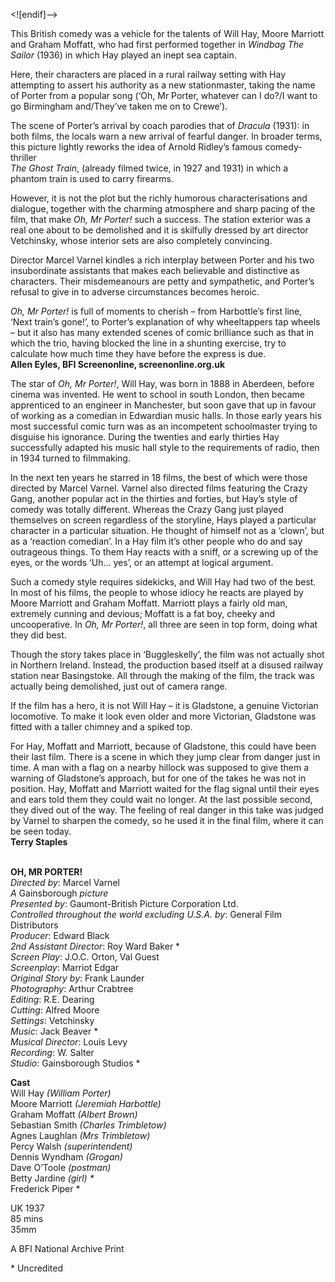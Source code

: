 

<![endif]-->

This British comedy was a vehicle for the talents of Will Hay, Moore Marriott and Graham Moffatt, who had first performed together in _Windbag The Sailor_ (1936) in which Hay played an inept sea captain.

Here, their characters are placed in a rural railway setting with Hay attempting to assert his authority as a new stationmaster, taking the name of Porter from a popular song (‘Oh, Mr Porter, whatever can I do?/I want to go Birmingham and/They’ve taken me on to Crewe’).

The scene of Porter’s arrival by coach parodies that of _Dracula_ (1931): in both films, the locals warn a new arrival of fearful danger. In broader terms, this picture lightly reworks the idea of Arnold Ridley’s famous comedy-thriller  
_The Ghost Train_, (already filmed twice, in 1927 and 1931) in which a phantom train is used to carry firearms.

However, it is not the plot but the richly humorous characterisations and dialogue, together with the charming atmosphere and sharp pacing of the film, that make _Oh, Mr Porter!_ such a success. The station exterior was a real one about to be demolished and it is skilfully dressed by art director Vetchinsky, whose interior sets are also completely convincing.

Director Marcel Varnel kindles a rich interplay between Porter and his two insubordinate assistants that makes each believable and distinctive as characters. Their misdemeanours are petty and sympathetic, and Porter’s refusal to give in to adverse circumstances becomes heroic.

_Oh, Mr Porter!_ is full of moments to cherish – from Harbottle’s first line, ‘Next train’s gone!’, to Porter’s explanation of why wheeltappers tap wheels – but it also has many extended scenes of comic brilliance such as that in which the trio, having blocked the line in a shunting exercise, try to calculate how much time they have before the express is due.  
**Allen Eyles, BFI Screenonline, screenonline.org.uk**  

The star of _Oh, Mr Porter!_, Will Hay, was born in 1888 in Aberdeen, before cinema was invented. He went to school in south London, then became apprenticed to an engineer in Manchester, but soon gave that up in favour of working as a comedian in Edwardian music halls. In those early years his most successful comic turn was as an incompetent schoolmaster trying to disguise his ignorance. During the twenties and early thirties Hay successfully adapted his music hall style to the requirements of radio, then in 1934 turned to filmmaking.

In the next ten years he starred in 18 films, the best of which were those directed by Marcel Varnel. Varnel also directed films featuring the Crazy Gang, another popular act in the thirties and forties, but Hay’s style of comedy was totally different. Whereas the Crazy Gang just played themselves on screen regardless of the storyline, Hays played a particular character in a particular situation. He thought of himself not as a ‘clown’, but as a ‘reaction comedian’. In a Hay film it’s other people who do and say outrageous things. To them Hay reacts with a sniff, or a screwing up of the eyes, or the words ‘Uh… yes’, or an attempt at logical argument.

Such a comedy style requires sidekicks, and Will Hay had two of the best. In most of his films, the people to whose idiocy he reacts are played by Moore Marriott and Graham Moffatt. Marriott plays a fairly old man, extremely cunning and devious; Moffatt is a fat boy, cheeky and uncooperative. In _Oh, Mr Porter!_, all three are seen in top form, doing what they did best.

Though the story takes place in ‘Buggleskelly’, the film was not actually shot in Northern Ireland. Instead, the production based itself at a disused railway station near Basingstoke. All through the making of the film, the track was actually being demolished, just out of camera range.

If the film has a hero, it is not Will Hay – it is Gladstone, a genuine Victorian locomotive. To make it look even older and more Victorian, Gladstone was fitted with a taller chimney and a spiked top.

For Hay, Moffatt and Marriott, because of Gladstone, this could have been their last film. There is a scene in which they jump clear from danger just in time. A man with a flag on a nearby hillock was supposed to give them a warning of Gladstone’s approach, but for one of the takes he was not in position. Hay, Moffatt and Marriott waited for the flag signal until their eyes and ears told them they could wait no longer. At the last possible second, they dived out of the way. The feeling of real danger in this take was judged by Varnel to sharpen the comedy, so he used it in the final film, where it can be seen today.  
**Terry Staples**  
<br>

**OH, MR PORTER!**  
_Directed by_: Marcel Varnel  
_A_ Gainsborough _picture_  
_Presented by_: Gaumont-British Picture Corporation Ltd.  
_Controlled throughout the world excluding U.S.A. by_: General Film Distributors  
_Producer_: Edward Black  
_2nd Assistant Director_: Roy Ward Baker *  
_Screen Play_: J.O.C. Orton, Val Guest  
_Screenplay_: Marriot Edgar  
_Original Story by_: Frank Launder  
_Photography_: Arthur Crabtree  
_Editing_: R.E. Dearing  
_Cutting_: Alfred Moore  
_Settings_: Vetchinsky  
_Music_: Jack Beaver *  
_Musical Director_: Louis Levy  
_Recording_: W. Salter  
_Studio_: Gainsborough Studios *  

**Cast**  
Will Hay _(William Porter)_  
Moore Marriott _(Jeremiah Harbottle)_  
Graham Moffatt _(Albert Brown)_  
Sebastian Smith _(Charles Trimbletow)_  
Agnes Laughlan _(Mrs Trimbletow)_  
Percy Walsh _(superintendent)_  
Dennis Wyndham _(Grogan)_  
Dave O’Toole _(postman)_  
Betty Jardine _(girl) *_  
Frederick Piper *  

UK 1937  
85 mins  
35mm  

A BFI National Archive Print  

\* Uncredited  
<!--stackedit_data:
eyJoaXN0b3J5IjpbMTE0NjQ5MjMwN119
-->